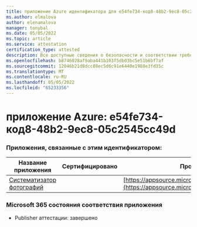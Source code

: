```yaml
---
title: приложение Azure идентификатора для e54fe734-код8-48b2-9ec8-05c2545cc49d
ms.author: elmalova
author: elenamalova
manager: tonybal
ms.date: 05/05/2022
ms.topic: article
ms.service: attestation
certification_type: attested
description: Все доступные сведения о безопасности и соответствии требованиям для e54fe734-код8-48b2-9ec8-05c2545cc49d.
ms.openlocfilehash: b8746028af9aba441b103f5db03bc5e51b6bf7af
ms.sourcegitcommit: 12046b21d8dcc88ec5d6c91e6440e1988e3fd35c
ms.translationtype: MT
ms.contentlocale: ru-RU
ms.lasthandoff: 05/05/2022
ms.locfileid: "65233356"
---
```

# <a name="azure-app-id-e54fe734-bab8-48b2-9ec8-05c2545cc49d"></a>приложение Azure: e54fe734-код8-48b2-9ec8-05c2545cc49d


### <a name="apps-associated-with-this-id"></a>Приложения, связанные с этим идентификатором:
| **Название приложения** | **Сертифицировано** | **Просмотр в AppSource** |
|--------------|---------------|-----------------------|
| [Систематизатор фотографий](../forward/WA200003881.md) |  | [https://appsource.microsoft.com/product/office/WA200003881](https://appsource.microsoft.com/product/office/WA200003881) |

### <a name="microsoft-365-app-compliance-status"></a>Microsoft 365 состояния соответствия приложения
- Publisher аттестации: завершено
